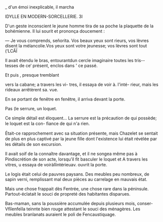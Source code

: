 _ d'un émoi inexplicable, il marcha

IDYLLE EN MODERN-SORCELLERIE. 3l

D'un geste inconscient le jeune homme tira de sa poche la plaquette de la
bohémienne. Il lui sourit et prononça doucement :

— Je vous comprends, señorita. Vos beaux yeux sont rieurs, vos lèvres
disent la mélancolie.Vos yeux sont votre jeunesse; vos lèvres sont tout (‘LCÂÏ

Il avait étendu le bras, entourantdun cercle imaginaire toutes les tris--
tesses de ce‘ présent, enclos dans '
ce passé.

Et puis , presque tremblant

vers la cabane; a travers les vi-
tres, il essaya de voir à. l'inté-
rieur, mais les rideaux arrêtèrent
sa. vue.

En se portant de fenêtre en
fenêtre, il arriva devant la porte.

Pas (le serrure, un loquet.

Ce simple détail est éloquent...
La serrure est la précaution de
qui possède; le loquet est la con-
ﬁance de qui n'a rien.

Était-ce rapprochement avec sa
situation présente, mais Chazelet
se sentait de plus en plus captivé
par la jeune ﬁlle dont l'existence
lui était révélée par les détails de
son excursion.

Il avait soif de la connaître
davantage, et il ne songea même
pas à Pindiscrétion de son acte,
lorsqu’il ﬁt basculer le loquet et A travers les vitres, u essaya de voiràlîintérieuav.
ouvrit la porte.

Le logis était celui de pauvres paysans. Des meubles peu nombreux, de
sapin verni, remplissant mal deux pièces au carrelage en mauvais état.

Mais une chose frappait dès Fentrée, une chose rare dans la péninsule.
Partout-éclatait le souci de propreté des habitantes disparues.

Bas-maman, sans la poussière accumulée depuis plusieurs mois, conser-
Vﬁîenfeïla teinnte bien rouge attestant le souci des ménagères. Les meubles
branlanats auraient le poli de Fencaustiquage.

 


